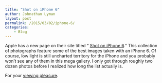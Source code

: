```yaml
---
title: "Shot on iPhone 6"
author: Johnathan Lyman
layout: post
permalink: /2015/03/02/iphone-6/
categories:
    - Blog
---
```


Apple has a new page on their site titled “ [Shot on iPhone 6](http://www.apple.com/iphone/world-gallery/).” This collection of photographs feature some of the best images taken with an iPhone 6. Of course, low light is still uncharted territory for the iPhone and you probably won’t see any of them in this mega gallery. I only got through roughly two dozen photos before I realized how long the list actually is.&nbsp;

For your [viewing pleasure](http://www.apple.com/iphone/world-gallery/).

